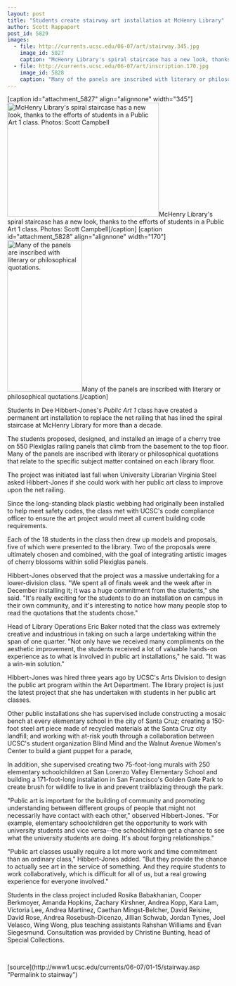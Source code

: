 ```yaml
---
layout: post
title: "Students create stairway art installation at McHenry Library"
author: Scott Rappaport
post_id: 5829
images:
  - file: http://currents.ucsc.edu/06-07/art/stairway.345.jpg
    image_id: 5827
    caption: "McHenry Library's spiral staircase has a new look, thanks to the efforts of students in a Public Art 1 class. Photos: Scott Campbell"
  - file: http://currents.ucsc.edu/06-07/art/inscription.170.jpg
    image_id: 5828
    caption: "Many of the panels are inscribed with literary or philosophical quotations."
---
```


[caption id="attachment_5827" align="alignnone" width="345"]<a href="http://localhost/mysite/wp-content/uploads/2007/01/stairway.345.jpg"><img class="size-full wp-image-5827" src="http://localhost/mysite/wp-content/uploads/2007/01/stairway.345.jpg" alt="McHenry Library's spiral staircase has a new look, thanks to the efforts of students in a Public Art 1 class. Photos: Scott Campbell" width="345" height="259" /></a>McHenry Library's spiral staircase has a new look, thanks to the efforts of students in a Public Art 1 class. Photos: Scott Campbell[/caption]
[caption id="attachment_5828" align="alignnone" width="170"]<a href="http://localhost/mysite/wp-content/uploads/2007/01/inscription.170.jpg"><img class="size-full wp-image-5828" src="http://localhost/mysite/wp-content/uploads/2007/01/inscription.170.jpg" alt="Many of the panels are inscribed with literary or philosophical quotations." width="170" height="344" /></a>Many of the panels are inscribed with literary or philosophical quotations.[/caption]
<a name="content" id="content"></a>
<p>
  Students in Dee Hibbert-Jones's <i>Public Art 1</i> class have created a permanent art installation to replace the net railing that has lined the spiral staircase at McHenry Library for more than a decade.
</p>
<p>
  The students proposed, designed, and installed an image of a cherry tree on 550 Plexiglas railing panels that climb from the basement to the top floor. Many of the panels are inscribed with literary or philosophical quotations that relate to the specific subject matter contained on each library floor.
</p>
<p>
  The project was initiated last fall when University Librarian Virginia Steel asked Hibbert-Jones if she could work with her public art class to improve upon the net railing.
</p>
<p>
  Since the long-standing black plastic webbing had originally been installed to help meet safety codes, the class met with UCSC's code compliance officer to ensure the art project would meet all current building code requirements.
</p>
<p>
  Each of the 18 students in the class then drew up models and proposals, five of which were presented to the library. Two of the proposals were ultimately chosen and combined, with the goal of integrating artistic images of cherry blossoms within solid Plexiglas panels.
</p>
<p>
  Hibbert-Jones observed that the project was a massive undertaking for a lower-division class. "We spent all of finals week and the week after in December installing it; it was a huge commitment from the students," she said. "It's really exciting for the students to do an installation on campus in their own community, and it's interesting to notice how many people stop to read the quotations that the students chose."
</p>
<p>
  Head of Library Operations Eric Baker noted that the class was extremely creative and industrious in taking on such a large undertaking within the span of one quarter. "Not only have we received many compliments on the aesthetic improvement, the students received a lot of valuable hands-on experience as to what is involved in public art installations," he said. "It was a win-win solution."
</p>
<p>
  Hibbert-Jones was hired three years ago by UCSC's Arts Division to design the public art program within the Art Department. The library project is just the latest project that she has undertaken with students in her public art classes.
</p>
<p>
  Other public installations she has supervised include constructing a mosaic bench at every elementary school in the city of Santa Cruz; creating a 150-foot steel art piece made of recycled materials at the Santa Cruz city landfill; and working with at-risk youth through a collaboration between UCSC's student organization Blind Mind and the Walnut Avenue Women's Center to build a giant puppet for a parade,
</p>
<p>
  In addition, she supervised creating two 75-foot-long murals with 250 elementary schoolchildren at San Lorenzo Valley Elementary School and building a 171-foot-long installation in San Francisco's Golden Gate Park to create brush for wildlife to live in and prevent trailblazing through the park.
</p>
<p>
  "Public art is important for the building of community and promoting understanding between different groups of people that might not necessarily have contact with each other," observed Hibbert-Jones. "For example, elementary schoolchildren get the opportunity to work with university students and vice versa--the schoolchildren get a chance to see what the university students are doing. It's about forging relationships."
</p>
<p>
  "Public art classes usually require a lot more work and time commitment than an ordinary class," Hibbert-Jones added. "But they provide the chance to actually see art in the service of something. And they require students to work collaboratively, which is difficult for all of us, but a real growing experience for everyone involved."
</p>
<p>
  Students in the class project included Rosika Babakhanian, Cooper Berkmoyer, Amanda Hopkins, Zachary Kirshner, Andrea Kopp, Kara Lam, Victoria Lee, Andrea Martinez, Caethan Mingst-Belcher, David Reisine, David Rose, Andrea Rosebush-Dicenzo, Jillian Schwab, Jordan Tynes, Joel Velasco, Wing Wong, plus teaching assistants Rahshan Williams and Evan Siegesmund. Consultation was provided by Christine Bunting, head of Special Collections.
</p>
<p>
  <br>
</p>
[source](http://www1.ucsc.edu/currents/06-07/01-15/stairway.asp "Permalink to stairway")
